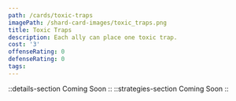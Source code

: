 ```yaml
---
path: /cards/toxic-traps
imagePath: /shard-card-images/toxic_traps.png
title: Toxic Traps
description: Each ally can place one toxic trap.
cost: '3'
offenseRating: 0
defenseRating: 0
tags:
---
```

::details-section
Coming Soon
::
::strategies-section
Coming Soon
::
